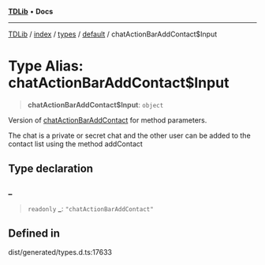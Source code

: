 [**TDLib**](../../../../../../README.md) • **Docs**

***

[TDLib](../../../../../../modules.md) / [index](../../../../../README.md) / [types](../../../README.md) / [default](../README.md) / chatActionBarAddContact$Input

# Type Alias: chatActionBarAddContact$Input

> **chatActionBarAddContact$Input**: `object`

Version of [chatActionBarAddContact](chatActionBarAddContact.md) for method parameters.

The chat is a private or secret chat and the other user can be added to the contact list using the method addContact

## Type declaration

### \_

> `readonly` **\_**: `"chatActionBarAddContact"`

## Defined in

dist/generated/types.d.ts:17633
